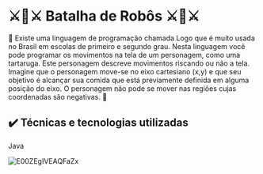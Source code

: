 # ⚔️🤖⚔️ Batalha de Robôs ⚔️🤖⚔️


📜 Existe uma linguagem de programação chamada Logo que é muito usada no Brasil em 
escolas de primeiro e segundo grau. Nesta linguagem você pode programar os 
movimentos na tela de um personagem, como uma tartaruga. Este personagem descreve 
movimentos riscando ou não a tela. Imagine que o personagem move-se no eixo 
cartesiano (x,y) e que seu objetivo é alcançar sua comida que está previamente definida 
em alguma posição do eixo. O personagem não pode se mover nas regiões cujas 
coordenadas são negativas. 📜

## ✔️ Técnicas e tecnologias utilizadas

Java


![E00ZEgIVEAQFaZx](https://user-images.githubusercontent.com/101983753/200227001-916fe762-8f21-4037-a6d5-6ffe606e48d8.jpg)
